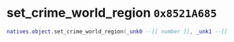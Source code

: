 # set_crime_world_region `0x8521A685`

```lua
natives.object.set_crime_world_region(_unk0 --[[ number ]], _unk1 --[[ number ]])
```